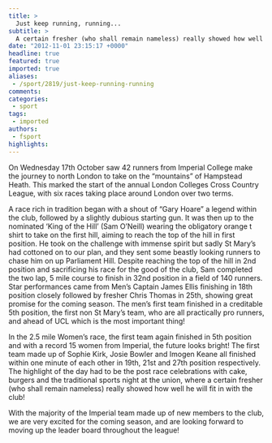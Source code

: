 ```yaml
---
title: >
  Just keep running, running...
subtitle: >
  A certain fresher (who shall remain nameless) really showed how well he will fit in with the club!
date: "2012-11-01 23:15:17 +0000"
headline: true
featured: true
imported: true
aliases:
 - /sport/2819/just-keep-running-running
comments:
categories:
 - sport
tags:
 - imported
authors:
 - fsport
highlights:
---
```


On Wednesday 17th October saw 42 runners from Imperial College make the journey to north London to take on the “mountains” of Hampstead Heath. This marked the start of the annual London Colleges Cross Country League, with six races taking place around London over two terms.

A race rich in tradition began with a shout of “Gary Hoare” a legend within the club, followed by a slightly dubious starting gun. It was then up to the nominated ‘King of the Hill’ (Sam O’Neill) wearing the obligatory orange t shirt to take on the first hill, aiming to reach the top of the hill in first position. He took on the challenge with immense spirit but sadly St Mary’s had cottoned on to our plan, and they sent some beastly looking runners to chase him on up Parliament Hill. Despite reaching the top of the hill in 2nd position and sacrificing his race for the good of the club, Sam completed the two lap, 5 mile course to finish in 32nd position in a field of 140 runners. Star performances came from Men’s Captain James Ellis finishing in 18th position closely followed by fresher Chris Thomas in 25th, showing great promise for the coming season. The men’s first team finished in a creditable 5th position, the first non St Mary’s team, who are all practically pro runners, and ahead of UCL which is the most important thing!

In the 2.5 mile Women’s race, the first team again finished in 5th position and with a record 15 women from Imperial, the future looks bright! The first team made up of Sophie Kirk, Josie Bowler and Imogen Keane all finished within one minute of each other in 19th, 21st and 27th position respectively.
 The highlight of the day had to be the post race celebrations with cake, burgers and the traditional sports night at the union, where a certain fresher (who shall remain nameless) really showed how well he will fit in with the club!

With the majority of the Imperial team made up of new members to the club, we are very excited for the coming season, and are looking forward to moving up the leader board throughout the league!

